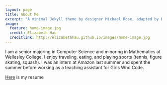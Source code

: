 ```yaml
---
layout: page
title: About Me
excerpt: "A minimal Jekyll theme by designer Michael Rose, adapted by Elizabeth Hau."
image:
  feature: home-image.jpg
  credit: Elizabeth Hau
  creditlink: http://elizabethhau.github.io/images/home-image.jpg
---
```


I am a senior majoring in Computer Science and minoring in Mathematics at Wellesley College. I enjoy traveling, eating, and playing sports (tennis, figure skating, squash). I was an intern at Amazon last summer and spent the summer before working as a teaching assistant for Girls Who Code.

[Here]({{site.baseurl}}{{post.url}}/assets/pdf/Hau_Elizabeth_Resume.pdf "Resume") is my resume
